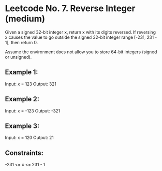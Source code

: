 # Leetcode No. 7. Reverse Integer (medium)

Given a signed 32-bit integer x, return x with its digits reversed. If reversing x causes the value to go outside the signed 32-bit integer range [-231, 231 - 1], then return 0.

Assume the environment does not allow you to store 64-bit integers (signed or unsigned).

 

## Example 1:

Input: x = 123
Output: 321

## Example 2:

Input: x = -123
Output: -321

## Example 3:

Input: x = 120
Output: 21
 
## Constraints:

-231 <= x <= 231 - 1
